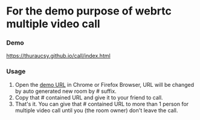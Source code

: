 # For the demo purpose of webrtc multiple video call

### Demo
https://thuraucsy.github.io/call/index.html

### Usage
1. Open the [demo URL](https://thuraucsy.github.io/call/index.html) in Chrome or Firefox Browser, URL will be changed by auto generated new room by # suffix.
2. Copy that # contained URL and give it to your friend to call.
3. That's it. You can give that # contained URL to more than 1 person for multiple video call until you (the room owner) don't leave the call.